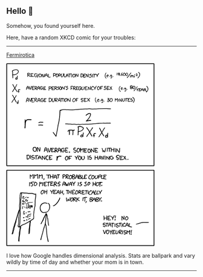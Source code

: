 ## Hello 👀

Somehow, you found yourself here.

Here, have a random XKCD comic for your troubles:

-----------------------------------

[Fermirotica](https://xkcd.com/563)

![Fermirotica](./random_comic.png)

I love how Google handles dimensional analysis.  Stats are ballpark and vary wildly by time of day and whether your mom is in town.

-----------------------------------